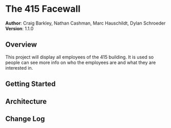 # The 415 Facewall

**Author**: Craig Barkley, Nathan Cashman, Marc Hauschildt, Dylan Schroeder
**Version**: 1.1.0

## Overview

This project will display all employees of the 415 building. It is used so people can see more info on who the employees are and what they are interested in.

## Getting Started

## Architecture

## Change Log
